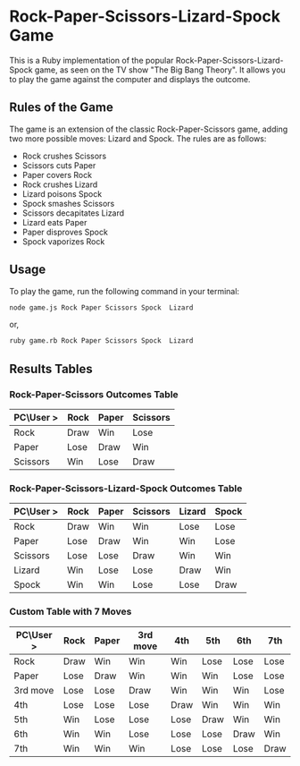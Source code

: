 # Rock-Paper-Scissors-Lizard-Spock Game

This is a Ruby implementation of the popular Rock-Paper-Scissors-Lizard-Spock game, as seen on the TV show "The Big Bang Theory". It allows you to play the game against the computer and displays the outcome.

## Rules of the Game

The game is an extension of the classic Rock-Paper-Scissors game, adding two more possible moves: Lizard and Spock. The rules are as follows:

- Rock crushes Scissors
- Scissors cuts Paper
- Paper covers Rock
- Rock crushes Lizard
- Lizard poisons Spock
- Spock smashes Scissors
- Scissors decapitates Lizard
- Lizard eats Paper
- Paper disproves Spock
- Spock vaporizes Rock

## Usage

To play the game, run the following command in your terminal:

```bash
node game.js Rock Paper Scissors Spock  Lizard
```
or,
```bash
ruby game.rb Rock Paper Scissors Spock  Lizard
```

## Results Tables
### Rock-Paper-Scissors Outcomes Table
| PC\User >| Rock | Paper | Scissors |
|----------|------|-------|----------|
| Rock | Draw | Win   | Lose     |
| Paper| Lose | Draw  | Win      |
| Scissors | Win | Lose | Draw |

### Rock-Paper-Scissors-Lizard-Spock Outcomes Table
| PC\User >| Rock | Paper | Scissors | Lizard  | Spock  |
|----------|------|-------|----------|------|------|
| Rock | Draw | Win   | Win      | Lose | Lose |
| Paper | Lose | Draw  | Win      | Win  | Lose |
| Scissors | Lose | Lose  | Draw | Win  | Win  |
| Lizard | Win  | Lose  | Lose     | Draw | Win  |
| Spock | Win  | Win   | Lose     | Lose | Draw |


### Custom Table with 7 Moves
| PC\User >| Rock | Paper | 3rd move | 4th  | 5th  | 6th  | 7th  |
|----------|------|-------|----------|------|------|------|------|
| Rock | Draw | Win   | Win      | Win  | Lose | Lose | Lose |
| Paper| Lose | Draw  | Win      | Win  | Win  | Lose | Lose |
| 3rd move | Lose | Lose  | Draw | Win  | Win  | Win  | Lose |
| 4th  | Lose  | Lose  | Lose     | Draw | Win  | Win  | Win  |
| 5th  | Win  | Lose   | Lose     | Lose | Draw | Win  | Win  |
| 6th  | Win  | Win   | Lose     | Lose | Lose | Draw | Win  |
| 7th  | Win  | Win   | Win      | Lose | Lose | Lose | Draw |
